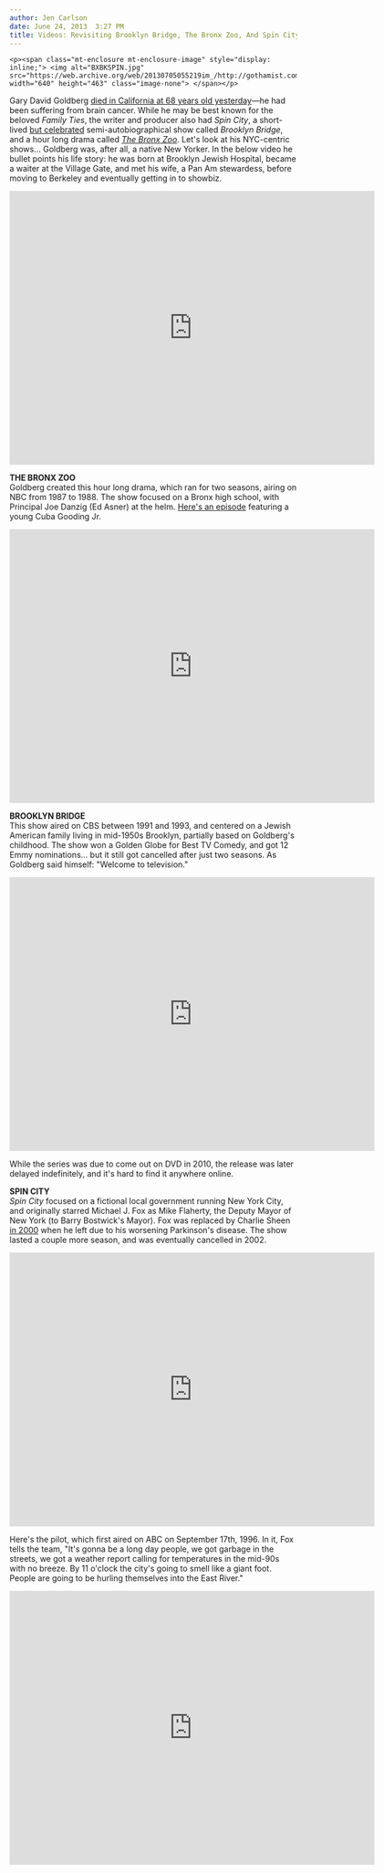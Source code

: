```yaml
---
author: Jen Carlson
date: June 24, 2013  3:27 PM
title: Videos: Revisiting Brooklyn Bridge, The Bronx Zoo, And Spin City
---
```



	
	
	
	<p><span class="mt-enclosure mt-enclosure-image" style="display: inline;"> <img alt="BXBKSPIN.jpg" src="https://web.archive.org/web/20130705055219im_/http://gothamist.com/attachments/arts_jen/BXBKSPIN.jpg" width="640" height="463" class="image-none"> </span></p>

<p>Gary David Goldberg <a href="https://web.archive.org/web/20130705055219/http://laist.com/2013/06/24/gary_david_goldberg_creator_of_fami.php">died in California at 68 years old yesterday</a>&#x2014;he had been suffering from brain cancer. While he may be best known for the beloved <em>Family Ties</em>, the writer and producer also had <em>Spin City</em>, a short-lived <a href="https://web.archive.org/web/20130705055219/http://www.imdb.com/title/tt0101055/reviews">but celebrated</a> semi-autobiographical show called <em>Brooklyn Bridge</em>, and a hour long drama called <a href="https://web.archive.org/web/20130705055219/http://www.imdb.com/title/tt0092326/"><em>The Bronx Zoo</em></a>. Let&apos;s look at his NYC-centric shows... Goldberg was, after all, a native New Yorker. In the below video he bullet points his life story: he was born at Brooklyn Jewish Hospital, became a waiter at the Village Gate, and met his wife, a Pan Am stewardess, before moving to Berkeley and eventually getting in to showbiz.</p>

<p><iframe width="640" height="480" src="https://web.archive.org/web/20130705055219if_/http://www.youtube.com/embed/u68jHSYwgL8" frameborder="0" allowfullscreen></iframe></p>

<p><strong>THE BRONX ZOO</strong><br>
Goldberg created this hour long drama, which ran for two seasons, airing on NBC from 1987 to 1988. The show focused on a Bronx high school, with Principal Joe Danzig (Ed Asner) at the helm. <a href="https://web.archive.org/web/20130705055219/http://www.youtube.com/watch?v=VLksfPrvuIU">Here&apos;s an episode</a> featuring a young Cuba Gooding Jr. </p>

<p><iframe width="640" height="480" src="https://web.archive.org/web/20130705055219if_/http://www.youtube.com/embed/wgaPHniT13U" frameborder="0" allowfullscreen></iframe></p>

<p><strong>BROOKLYN BRIDGE</strong><br>
This show aired on CBS between 1991 and 1993, and centered on a Jewish American family living in mid-1950s Brooklyn, partially based on Goldberg&apos;s childhood. The show won a Golden Globe for Best TV Comedy, and got 12 Emmy nominations... but it still got cancelled after just two seasons. As Goldberg said himself: &quot;Welcome to television.&quot;</p>

<p><iframe width="640" height="480" src="https://web.archive.org/web/20130705055219if_/http://www.youtube.com/embed/_K9zNa1owjI" frameborder="0" allowfullscreen></iframe></p>

<p>While the series was due to come out on DVD in 2010, the release was later delayed indefinitely, and it&apos;s hard to find it anywhere online. </p>

<p><strong>SPIN CITY</strong><br>
<em>Spin City </em> focused on a fictional local government running New York City, and originally starred Michael J. Fox as Mike Flaherty, the Deputy Mayor of New York (to Barry Bostwick&apos;s Mayor). Fox was replaced by Charlie Sheen <a href="https://web.archive.org/web/20130705055219/http://www.nytimes.com/2001/05/07/arts/charlie-sheen-delivers-a-new-spin-to-spin-city.html">in 2000</a> when he left due to his worsening Parkinson&apos;s disease. The show lasted a couple more season, and was eventually cancelled in 2002.</p>

<p><iframe width="640" height="480" src="https://web.archive.org/web/20130705055219if_/http://www.youtube.com/embed/cQZzg8r4JgA" frameborder="0" allowfullscreen></iframe></p>

<p>Here&apos;s the pilot, which first aired on ABC on September 17th, 1996. In it, Fox tells the team, &quot;It&apos;s gonna be a long day people, we got garbage in the streets, we got a weather report calling for temperatures in the mid-90s with no breeze. By 11 o&apos;clock the city&apos;s going to smell like a giant foot. People are going to be hurling themselves into the East River.&quot;</p>

<p><iframe width="640" height="480" src="https://web.archive.org/web/20130705055219if_/http://www.youtube.com/embed/plADVyNF6h0" frameborder="0" allowfullscreen></iframe></p>
	
	
	
	
	
